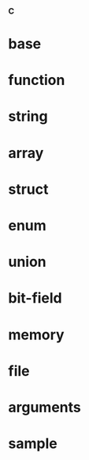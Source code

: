 ### C

# base
# function
# string
# array
# struct
# enum
# union
# bit-field
# memory
# file
# arguments
# sample
